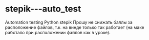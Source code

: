 # stepik---auto_test
Automation testing Python stepik
Прошу не снижать баллы за расположение файлов, т.к. на винде только так работает (на маке работало при расположении файлов как в уроке).
